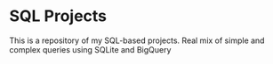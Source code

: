 # SQL Projects
This is a repository of my SQL-based projects. Real mix of simple and complex queries using SQLite and BigQuery

